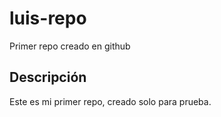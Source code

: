 # luis-repo
Primer repo creado en github

## Descripción
Este es mi primer repo, creado solo para prueba.
